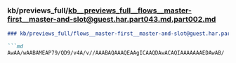 ### kb/previews_full/kb__previews_full__flows__master-first__master-and-slot@guest.har.part043.md.part002.md

```md
### kb/previews_full/flows__master-first__master-and-slot@guest.har.part043.md (part 002)

```md
AwAA/wAABAMEAP79/QD9/v4A/v//AAABAQAAAQEAAgICAAQDAwACAQIAAAAAAAEDAwAB/
```

```

```
